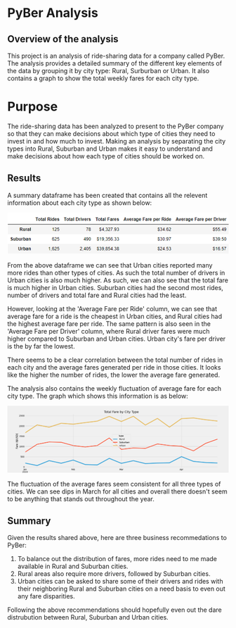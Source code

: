 # PyBer Analysis

## Overview of the analysis

This project is an analysis of ride-sharing data for a company called PyBer. The analysis provides a detailed summary of the different key elements of the data by grouping it by city type: Rural, Surburban or Urban. It also contains a graph to show the total weekly fares for each city type.

# Purpose

The ride-sharing data has been analyzed to present to the PyBer company so that they can make decisions about which type of cities they need to invest in and how much to invest. Making an analysis by separating the city types into Rural, Suburban and Urban makes it easy to understand and make decisions about how each type of cities should be worked on.

## Results

A summary dataframe has been created that contains all the relevent information about each city type as shown below:

![PyBer Summary](https://github.com/Zarif601/PyBer_Analysis/blob/main/Resources/PyBer_summary.png)

From the above dataframe we can see that Urban cities reported many more rides than other types of cities. As such the total number of drivers in Urban cities is also much higher. As such, we can also see that the total fare is much higher in Urban cities. Suburban cities had the second most rides, number of drivers and total fare and Rural cities had the least. 

However, looking at the 'Average Fare per Ride' column, we can see that average fare for a ride is the cheapest in Urban cities, and Rural cities had the highest average fare per ride. The same pattern is also seen in the 'Average Fare per Driver' column, where Rural driver fares were much higher compared to Suburban and Urban cities. Urban city's fare per driver is the by far the lowest.

There seems to be a clear correlation between the total number of rides in each city and the average fares generated per ride in those cities. It looks like the higher the number of rides, the lower the average fare generated.

The analysis also contains the weekly fluctuation of average fare for each city type. The graph which shows this information is as below:

![Weekly Fare By City Type](https://github.com/Zarif601/PyBer_Analysis/blob/main/Analysis/PyBer_fare_summary.png)

The fluctuation of the average fares seem consistent for all three types of cities. We can see dips in March for all cities and overall there doesn't seem to be anything that stands out throughout the year.

## Summary

Given the results shared above, here are three business recommedations to PyBer:

1. To balance out the distribution of fares, more rides need to me made available in Rural and Suburban cities. 
2. Rural areas also require more drivers, followed by Suburban cities.
3. Urban cities can be asked to share some of their drivers and rides with their neighboring Rural and Suburban cities on a need basis to even out any fare disparities.

Following the above recommendations should hopefully even out the dare distrubution between Rural, Suburban and Urban cities.
